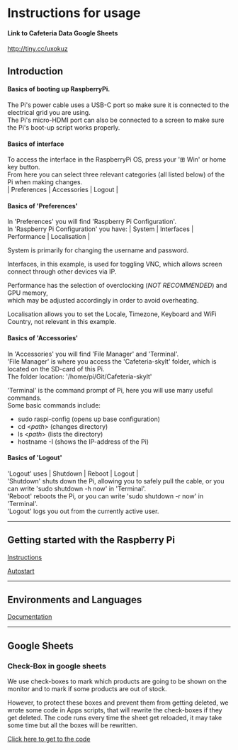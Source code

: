 # Instructions for usage

#### Link to Cafeteria Data Google Sheets
http://tiny.cc/uxokuz
## Introduction

#### Basics of booting up RaspberryPi.
The Pi's power cable uses a USB-C port so make sure it is connected to the electrical grid you are using.  
The Pi's micro-HDMI port can also be connected to a screen to make sure the Pi's boot-up script works properly.  

#### Basics of interface
To access the interface in the RaspberryPi OS, press your '⊞ Win' or home key button.  
From here you can select three relevant categories (all listed below) of the Pi when making changes.  
| Preferences | Accessories | Logout |  

#### Basics of 'Preferences'
In 'Preferences' you will find 'Raspberry Pi Configuration'.  
In 'Raspberry Pi Configuration' you have: | System | Interfaces | Performance | Localisation |  

System is primarily for changing the username and password.  

Interfaces, in this example, is used for toggling VNC, which allows screen connect through other devices via IP.  

Performance has the selection of overclocking (*NOT RECOMMENDED*) and GPU memory,  
which may be adjusted accordingly in order to avoid overheating.  

Localisation allows you to set the Locale, Timezone, Keyboard and WiFi Country, not relevant in this example.  

#### Basics of 'Accessories'
In 'Accessories' you will find 'File Manager' and 'Terminal'.  
'File Manager' is where you access the 'Cafeteria-skylt' folder, which is located on the SD-card of this Pi.   
The folder location: '/home/pi/Git/Cafeteria-skylt'

'Terminal' is the command prompt of Pi, here you will use many useful commands.  
Some basic commands include:
- sudo raspi-config (opens up base configuration)
- cd <*path*> (changes directory)
- ls <*path*> (lists the directory)
- hostname -I (shows the IP-address of the Pi)

#### Basics of 'Logout'
'Logout' uses | Shutdown | Reboot | Logout |  
'Shutdown' shuts down the Pi, allowing you to safely pull the cable, or you can write 'sudo shutdown -h now' in 'Terminal'.  
'Reboot' reboots the Pi, or you can write 'sudo shutdown -r now' in 'Terminal'.  
'Logout' logs you out from the currently active user.  

***

## Getting started with the Raspberry Pi
[Instructions](https://github.com/NTIG-Uppsala/Cafeteria-skylt/blob/main/Documentations/raspberrySetup.md)

[Autostart](https://github.com/NTIG-Uppsala/Cafeteria-skylt/blob/main/Documentations/Autostart.md)

***

## Environments and Languages 
[Documentation](https://github.com/NTIG-Uppsala/Cafeteria-skylt/blob/main/Documentations/Enviroments_Languages.md)

***

## Google Sheets

### Check-Box in google sheets

We use check-boxes to mark which products are going to be shown on the monitor and to mark if some products are out of stock.

However, to protect these boxes and prevent them from getting deleted, we wrote some code in Apps scripts, that will rewrite the check-boxes if they get deleted. The code runs every time the sheet get reloaded, it may take some time but all the boxes will be rewritten.

[Click here to get to the code](https://script.google.com/home/projects/167kzHAXRuEhrH9eFI_F-WbRAiVwfHRVyqKTfJqNPQDEW9ZQWfp6PrioN/edit)


